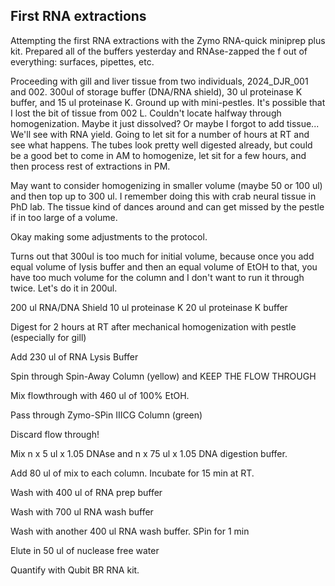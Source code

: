 ## First RNA extractions

Attempting the first RNA extractions with the Zymo RNA-quick miniprep plus kit. Prepared all of the buffers yesterday and RNAse-zapped the f out of everything: surfaces, pipettes, etc.

Proceeding with gill and liver tissue from two individuals, 2024_DJR_001 and 002. 300ul of storage buffer (DNA/RNA shield), 30 ul proteinase K buffer, and 15 ul proteinase K. Ground up with 
mini-pestles. It's possible that I lost the bit of tissue from 002 L. Couldn't locate halfway through homogenization. Maybe it just dissolved? Or maybe I forgot to add tissue... We'll see with RNA 
yield. Going to let sit for a number of hours at RT and see what happens. The tubes look pretty well digested already, but could be a good bet to come in AM to homogenize, let sit for a few hours, 
and then process rest of extractions in PM. 

May want to consider homogenizing in smaller volume (maybe 50 or 100 ul) and then top up to 300 ul. I remember doing this with crab neural tissue in PhD lab. The tissue kind of dances around and can 
get missed by the pestle if in too large of a volume.

Okay making some adjustments to the protocol.

Turns out that 300ul is too much for initial volume, because once you add equal volume of lysis buffer and then an equal volume of EtOH to that, you have too much volume for the column and I don't 
want to run it through twice. Let's do it in 200ul.

200 ul RNA/DNA Shield
10 ul proteinase K
20 ul proteinase K buffer

Digest for 2 hours at RT after mechanical homogenization with pestle (especially for gill)

Add 230 ul of RNA Lysis Buffer

Spin through Spin-Away Column (yellow) and KEEP THE FLOW THROUGH

Mix flowthrough with 460 ul of 100% EtOH.

Pass through Zymo-SPin IIICG Column (green)

Discard flow through!

Mix n x 5 ul x 1.05 DNAse and n x 75 ul x 1.05 DNA digestion buffer.

Add 80 ul of mix to each column. Incubate for 15 min at RT. 

Wash with 400 ul of RNA prep buffer

Wash with 700 ul RNA wash buffer

Wash with another 400 ul RNA wash buffer. SPin for 1 min

Elute in 50 ul of nuclease free water

Quantify with Qubit BR RNA kit. 
